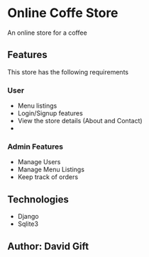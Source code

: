 # Online Coffe Store
An online store for a coffee 

## Features
This store has the following requirements
### User
- Menu listings
- Login/Signup features
- View the store details (About and Contact)
- 
### Admin Features
- Manage Users
- Manage Menu Listings
- Keep track of orders

## Technologies
- Django
- Sqlite3

## Author: David Gift